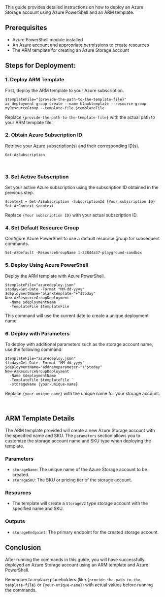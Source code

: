 This guide provides detailed instructions on how to deploy an Azure Storage account using Azure PowerShell and an ARM template.

## Prerequisites

- Azure PowerShell module installed  
- An Azure account and appropriate permissions to create resources  
- The ARM template for creating an Azure Storage account

## Steps for Deployment:

### 1. Deploy ARM Template

First, deploy the ARM template to your Azure subscription.

```
$templateFile="{provide-the-path-to-the-template-file}"
az deployment group create --name blanktemplate --resource-group myResourceGroup --template-file $templateFile
```

Replace `{provide-the-path-to-the-template-file}` with the actual path to your ARM template file.

### 2. Obtain Azure Subscription ID

Retrieve your Azure subscription(s) and their corresponding ID(s).

```
Get-AzSubscription
```

&nbsp;

### 3. Set Active Subscription

Set your active Azure subscription using the subscription ID obtained in the previous step.

```
$context = Get-AzSubscription -SubscriptionId {Your subscription ID}
Set-AzContext $context
```

Replace `{Your subscription ID}` with your actual subscription ID.

### 4. Set Default Resource Group

Configure Azure PowerShell to use a default resource group for subsequent commands.

```
Set-AzDefault -ResourceGroupName 1-23844a37-playground-sandbox
```

### 5. Deploy Using Azure PowerShell

Deploy the ARM template with Azure PowerShell.

```
$templateFile="azuredeploy.json"
$today=Get-Date -Format "MM-dd-yyyy"
$deploymentName="blanktemplate-"+"$today"
New-AzResourceGroupDeployment `
  -Name $deploymentName `
  -TemplateFile $templateFile
```

This command will use the current date to create a unique deployment name.

### 6. Deploy with Parameters

To deploy with additional parameters such as the storage account name, use the following command:

```
$templateFile="azuredeploy.json"
$today=Get-Date -Format "MM-dd-yyyy"
$deploymentName="addnameparameter-"+"$today"
New-AzResourceGroupDeployment `
  -Name $deploymentName `
  -TemplateFile $templateFile `
  -storageName {your-unique-name}
```

Replace `{your-unique-name}` with the unique name for your storage account.

&nbsp;

## ARM Template Details

The ARM template provided will create a new Azure Storage account with the specified name and SKU. The `parameters` section allows you to customize the storage account name and SKU type when deploying the template.

### Parameters

- `storageName`: The unique name of the Azure Storage account to be created.
- `storageSKU`: The SKU or pricing tier of the storage account.

### Resources

- The template will create a `StorageV2` type storage account with the specified name and SKU.

### Outputs

- `storageEndpoint`: The primary endpoint for the created storage account.

## Conclusion

After running the commands in this guide, you will have successfully deployed an Azure Storage account using an ARM template and Azure PowerShell.

Remember to replace placeholders (like `{provide-the-path-to-the-template-file}` or `{your-unique-name}`) with actual values before running the commands.